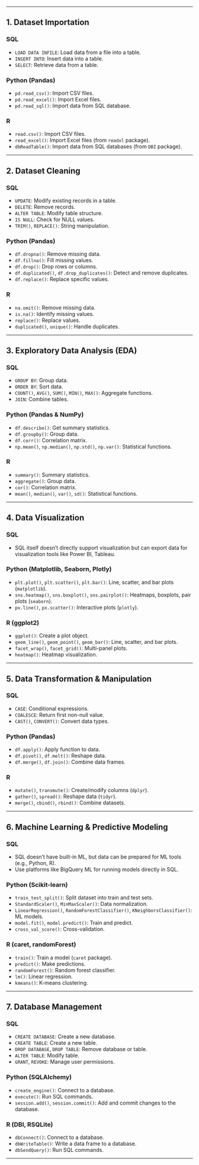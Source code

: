 
---

## 1. Dataset Importation

### SQL
- `LOAD DATA INFILE`: Load data from a file into a table.
- `INSERT INTO`: Insert data into a table.
- `SELECT`: Retrieve data from a table.

### Python (Pandas)
- `pd.read_csv()`: Import CSV files.
- `pd.read_excel()`: Import Excel files.
- `pd.read_sql()`: Import data from SQL database.

### R
- `read.csv()`: Import CSV files.
- `read_excel()`: Import Excel files (from `readxl` package).
- `dbReadTable()`: Import data from SQL databases (from `DBI` package).

---

## 2. Dataset Cleaning

### SQL
- `UPDATE`: Modify existing records in a table.
- `DELETE`: Remove records.
- `ALTER TABLE`: Modify table structure.
- `IS NULL`: Check for NULL values.
- `TRIM()`, `REPLACE()`: String manipulation.

### Python (Pandas)
- `df.dropna()`: Remove missing data.
- `df.fillna()`: Fill missing values.
- `df.drop()`: Drop rows or columns.
- `df.duplicated()`, `df.drop_duplicates()`: Detect and remove duplicates.
- `df.replace()`: Replace specific values.

### R
- `na.omit()`: Remove missing data.
- `is.na()`: Identify missing values.
- `replace()`: Replace values.
- `duplicated()`, `unique()`: Handle duplicates.

---

## 3. Exploratory Data Analysis (EDA)

### SQL
- `GROUP BY`: Group data.
- `ORDER BY`: Sort data.
- `COUNT()`, `AVG()`, `SUM()`, `MIN()`, `MAX()`: Aggregate functions.
- `JOIN`: Combine tables.

### Python (Pandas & NumPy)
- `df.describe()`: Get summary statistics.
- `df.groupby()`: Group data.
- `df.corr()`: Correlation matrix.
- `np.mean()`, `np.median()`, `np.std()`, `np.var()`: Statistical functions.

### R
- `summary()`: Summary statistics.
- `aggregate()`: Group data.
- `cor()`: Correlation matrix.
- `mean()`, `median()`, `var()`, `sd()`: Statistical functions.

---

## 4. Data Visualization

### SQL
- SQL itself doesn’t directly support visualization but can export data for visualization tools like Power BI, Tableau.

### Python (Matplotlib, Seaborn, Plotly)
- `plt.plot()`, `plt.scatter()`, `plt.bar()`: Line, scatter, and bar plots (`matplotlib`).
- `sns.heatmap()`, `sns.boxplot()`, `sns.pairplot()`: Heatmaps, boxplots, pair plots (`seaborn`).
- `px.line()`, `px.scatter()`: Interactive plots (`plotly`).

### R (ggplot2)
- `ggplot()`: Create a plot object.
- `geom_line()`, `geom_point()`, `geom_bar()`: Line, scatter, and bar plots.
- `facet_wrap()`, `facet_grid()`: Multi-panel plots.
- `heatmap()`: Heatmap visualization.

---

## 5. Data Transformation & Manipulation

### SQL
- `CASE`: Conditional expressions.
- `COALESCE`: Return first non-null value.
- `CAST()`, `CONVERT()`: Convert data types.

### Python (Pandas)
- `df.apply()`: Apply function to data.
- `df.pivot()`, `df.melt()`: Reshape data.
- `df.merge()`, `df.join()`: Combine data frames.

### R
- `mutate()`, `transmute()`: Create/modify columns (`dplyr`).
- `gather()`, `spread()`: Reshape data (`tidyr`).
- `merge()`, `cbind()`, `rbind()`: Combine datasets.

---

## 6. Machine Learning & Predictive Modeling

### SQL
- SQL doesn’t have built-in ML, but data can be prepared for ML tools (e.g., Python, R).
- Use platforms like BigQuery ML for running models directly in SQL.

### Python (Scikit-learn)
- `train_test_split()`: Split dataset into train and test sets.
- `StandardScaler()`, `MinMaxScaler()`: Data normalization.
- `LinearRegression()`, `RandomForestClassifier()`, `KNeighborsClassifier()`: ML models.
- `model.fit()`, `model.predict()`: Train and predict.
- `cross_val_score()`: Cross-validation.

### R (caret, randomForest)
- `train()`: Train a model (`caret` package).
- `predict()`: Make predictions.
- `randomForest()`: Random forest classifier.
- `lm()`: Linear regression.
- `kmeans()`: K-means clustering.

---

## 7. Database Management

### SQL
- `CREATE DATABASE`: Create a new database.
- `CREATE TABLE`: Create a new table.
- `DROP DATABASE`, `DROP TABLE`: Remove database or table.
- `ALTER TABLE`: Modify table.
- `GRANT`, `REVOKE`: Manage user permissions.

### Python (SQLAlchemy)
- `create_engine()`: Connect to a database.
- `execute()`: Run SQL commands.
- `session.add()`, `session.commit()`: Add and commit changes to the database.

### R (DBI, RSQLite)
- `dbConnect()`: Connect to a database.
- `dbWriteTable()`: Write a data frame to a database.
- `dbSendQuery()`: Run SQL commands.

---

